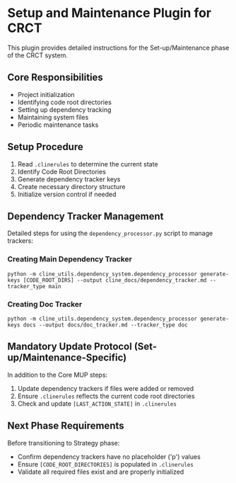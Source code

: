 # Setup and Maintenance Plugin for CRCT

This plugin provides detailed instructions for the Set-up/Maintenance phase of the CRCT system.

## Core Responsibilities
- Project initialization
- Identifying code root directories
- Setting up dependency tracking
- Maintaining system files
- Periodic maintenance tasks

## Setup Procedure
1. Read `.clinerules` to determine the current state
2. Identify Code Root Directories
3. Generate dependency tracker keys
4. Create necessary directory structure
5. Initialize version control if needed

## Dependency Tracker Management
Detailed steps for using the `dependency_processor.py` script to manage trackers:

### Creating Main Dependency Tracker
```
python -m cline_utils.dependency_system.dependency_processor generate-keys [CODE_ROOT_DIRS] --output cline_docs/dependency_tracker.md --tracker_type main
```

### Creating Doc Tracker
```
python -m cline_utils.dependency_system.dependency_processor generate-keys docs --output docs/doc_tracker.md --tracker_type doc
```

## Mandatory Update Protocol (Set-up/Maintenance-Specific)
In addition to the Core MUP steps:
1. Update dependency trackers if files were added or removed
2. Ensure `.clinerules` reflects the current code root directories
3. Check and update `[LAST_ACTION_STATE]` in `.clinerules`

## Next Phase Requirements
Before transitioning to Strategy phase:
- Confirm dependency trackers have no placeholder ('p') values
- Ensure `[CODE_ROOT_DIRECTORIES]` is populated in `.clinerules`
- Validate all required files exist and are properly initialized
